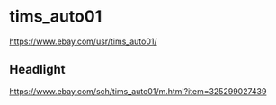 # tims_auto01
https://www.ebay.com/usr/tims_auto01/

## Headlight
https://www.ebay.com/sch/tims_auto01/m.html?item=325299027439
